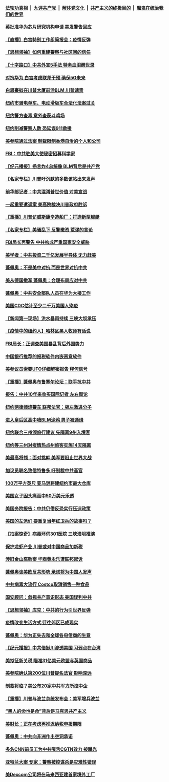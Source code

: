 ####  [法轮功真相](../../../../basic/blob/master/README.md?t=06270202) &nbsp;|&nbsp; [九评共产党](../../../../9ping.md/blob/master/README.md?t=06270202) &nbsp;|&nbsp; [解体党文化](../../../../jtdwh.md/blob/master/README.md?t=06270202)  &nbsp;|&nbsp; [共产主义的终极目的](../../../../gczydzjmd.md/blob/master/README.md?t=06270202) &nbsp;|&nbsp; [魔鬼在统治我们的世界](../../../../mgztzwmdsj.md/blob/master/README.md?t=06270202) 

#### [英批准华为芯片研究机构申请 美发警告回应](../pages/nsc412/n12214643.md?t=06270202) 

#### [【直播】白宫特别工作组简报会：疫情反弹](../pages/nsc412/n12214278.md?t=06270202) 

#### [【思想领袖】如何重建警察与社区间的信任](../pages/nsc412/n12214218.md?t=06270202) 

#### [【十字路口】中共外宣5手法 特务血泪醒世录](../pages/nsc412/n12212915.md?t=06270202) 

#### [对抗华为 白宫考虑联邦干预 确保5G未来](../pages/nsc412/n12214112.md?t=06270202) 

#### [白思豪拟在川普大厦前涂BLM 川普谴责](../pages/nsc412/n12213221.md?t=06270202) 

#### [纽约市骑电单车、电动滑板车合法化法案过关](../pages/nsc412/n12213199.md?t=06270202) 

#### [纽约警方查毒 意外查获斗鸡场](../pages/nsc412/n12213204.md?t=06270202) 

#### [纽约削减警察人数 恐延误911救援](../pages/nsc412/n12213202.md?t=06270202) 

#### [美参院通过法案 制裁限制香港自治的个人和公司](../pages/nsc412/n12212374.md?t=06270202) 

#### [FBI：中共驻美大使秘密招募科学家](../pages/nsc412/n12212753.md?t=06270202) 

#### [【纪元播报】扬言炸4总统像 BLM背后是共产党](../pages/nsc412/n12212843.md?t=06270202) 

#### [【名家专栏】川普吁沉默的多数该站出来发声](../pages/nsc412/n12211866.md?t=06270202) 

#### [前华邮记者：中共混淆普世价值 对美宣战](../pages/nsc412/n12212701.md?t=06270202) 

#### [一起重要遣返案 美高院裁决川普政府胜诉](../pages/nsc412/n12212579.md?t=06270202) 

#### [【重播】川普访威斯康辛造船厂：打造新型舰艇](../pages/nsc412/n12212397.md?t=06270202) 

#### [【名家专栏】美骚乱下 反警撤资 荒谬的言论](../pages/nsc412/n12208101.md?t=06270202) 

#### [FBI局长再警告 中共构成严重国家安全威胁](../pages/nsc412/n12212610.md?t=06270202) 

#### [美学者：中共投资二千亿发展半导体 无力赶美](../pages/nsc412/n12212544.md?t=06270202) 

#### [蓬佩奥：不是美中对抗 而是世界对抗中共](../pages/nsc412/n12212375.md?t=06270202) 

#### [美从德国撤军 蓬佩奥：合理布局应对中共](../pages/nsc412/n12212499.md?t=06270202) 

#### [蓬佩奥：中共安全部队人员在华为大楼工作](../pages/nsc412/n12212439.md?t=06270202) 

#### [美国CDC估计至少二千万美国人染疫](../pages/nsc412/n12212461.md?t=06270202) 

#### [【新闻第一现场】洪水暴雨持续 三峡大坝承压](../pages/nsc412/n12211952.md?t=06270202) 

#### [【疫情中的纽约人】哈林区黑人牧师有话说](../pages/nsc412/n12210652.md?t=06270202) 

#### [FBI局长：正调查美国暴乱背后外国势力](../pages/nsc412/n12212191.md?t=06270202) 

#### [中国银行推荐的报税软件内嵌恶意软件](../pages/nsc412/n12212110.md?t=06270202) 

#### [美参议员索要UFO详细解密报告 释何信号](../pages/nsc412/n12212015.md?t=06270202) 

#### [【重播】蓬佩奥布鲁塞尔论坛：联手抗中共](../pages/nsc412/n12211937.md?t=06270202) 

#### [报告：中共10年来收买国际记者 左右舆论](../pages/nsc412/n12211954.md?t=06270202) 

#### [纽约两律师烧警车 联邦法官：极左激进分子](../pages/nsc412/n12210932.md?t=06270202) 

#### [进入皇后区高中喷BLM涂鸦   男子被通缉](../pages/nsc412/n12211965.md?t=06270202) 

#### [纽约联合三州颁旅行建议 先隔离9州入境客](../pages/nsc412/n12211935.md?t=06270202) 

#### [纽约等三州对疫情热点州旅客实施14天隔离](../pages/nsc412/n12211616.md?t=06270202) 

#### [美最高将领：面对挑衅 美军要阻止世界大战](../pages/nsc412/n12211458.md?t=06270202) 

#### [加议员联名致信特鲁多 吁制裁中共高官](../pages/nsc412/n12211291.md?t=06270202) 

#### [100万平方英尺 亚马逊将建纽约市最大仓库](../pages/nsc412/n12210907.md?t=06270202) 

#### [美国女子因头痛而中50万美元乐透](../pages/nsc412/n12211037.md?t=06270202) 

#### [美国务院报告：中共仍借反恐实行压迫政策](../pages/nsc412/n12211187.md?t=06270202) 

#### [美国的左派们    要重复当年红卫兵的故事吗？](../pages/nsc412/n12211169.md?t=06270202) 

#### [【拍案惊奇】病毒环伺301医院 三峡溃坝推演](../pages/nsc412/n12211003.md?t=06270202) 

#### [保护龙虾产业 川普或对中国商品加新税](../pages/nsc412/n12210962.md?t=06270202) 

#### [涉旧金山腐败案 华商黄永乐遭联邦起诉](../pages/nsc412/n12211089.md?t=06270202) 

#### [蓬佩奥谈美欧反共形势 承诺将为中国人发声](../pages/nsc412/n12210798.md?t=06270202) 

#### [中共病毒大流行 Costco取消销售一种食品](../pages/nsc412/n12210450.md?t=06270202) 

#### [国安顾问：忽视共产意识形态 美国误判中共](../pages/nsc412/n12210262.md?t=06270202) 

#### [【思想领袖】库克：中共的行为引世界反弹](../pages/nsc412/n11936121.md?t=06270202) 

#### [疫情改变生活方式 迁往郊区已成现实](../pages/nsc412/n12210657.md?t=06270202) 

#### [蓬佩奥：华为正失去和全球各电信商的生意](../pages/nsc412/n12210172.md?t=06270202) 

#### [【纪元播报】中共借挺川渗透美国 习弱点在台湾](../pages/nsc412/n12210520.md?t=06270202) 

#### [美拟征新关税 瞄准31亿美元欧盟与英国商品](../pages/nsc412/n12210432.md?t=06270202) 

#### [美参院确认第200位川普提名法官 影响深远](../pages/nsc412/n12210566.md?t=06270202) 

#### [制裁将临？美公布20家中共军方所控中企](../pages/nsc412/n12210247.md?t=06270202) 

#### [【重播】川普与波兰总统发布会：美军增兵波兰](../pages/nsc412/n12209733.md?t=06270202) 

#### [“黑人的命也是命”背后是马克思共产主义](../pages/nsc412/n12210133.md?t=06270202) 

#### [美财长：正在考虑再推迟纳税申报期限](../pages/nsc412/n12210110.md?t=06270202) 

#### [蓬佩奥：中共向非洲作出空洞承诺](../pages/nsc412/n12210177.md?t=06270202) 

#### [多名CNN前员工为中共喉舌CGTN效力 被曝光](../pages/nsc412/n12209805.md?t=06270202) 

#### [亚特兰大案 专家：警察被控谋杀是灾难性错误](../pages/nsc412/n12210013.md?t=06270202) 

#### [美Dexcom公司将在马来西亚建首家境外工厂](../pages/nsc412/n12209271.md?t=06270202) 

